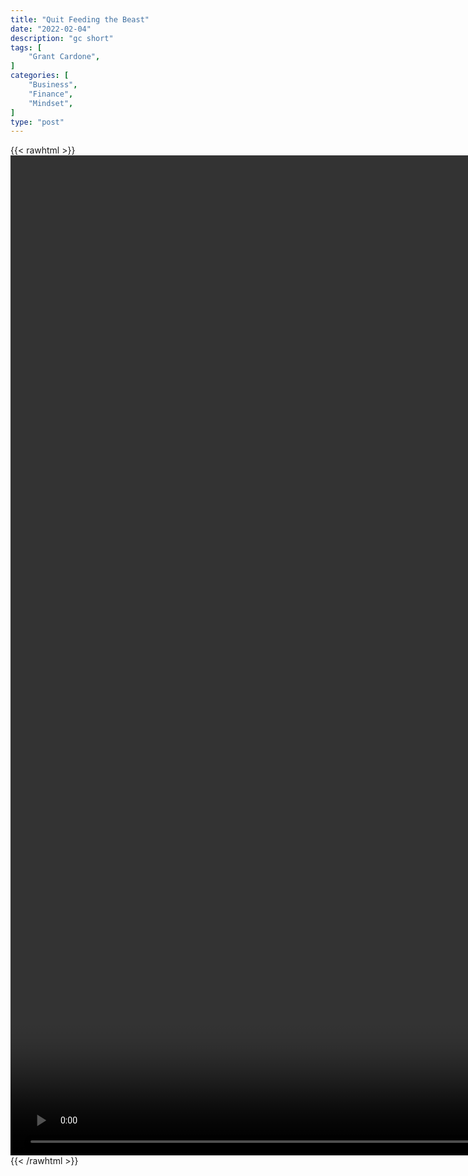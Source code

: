 ```yaml
---
title: "Quit Feeding the Beast"
date: "2022-02-04"
description: "gc short"
tags: [
    "Grant Cardone",
]
categories: [
    "Business",
    "Finance",
    "Mindset",
]
type: "post"
---
```

{{< rawhtml >}}
    <video style="height:40vh;width:auto" overflow="hidden" controls>
        <source src="https://clips.dev00ps.com/Grant%20Cardone/Grant%20Cardone%20Exposes%20How%20Politics%20Really%20Works%20%F0%9F%97%A3%20realestate%20doriangroup82%20grantcardone.mp4" type="video/mp4"> 
    </video>
{{< /rawhtml >}}
